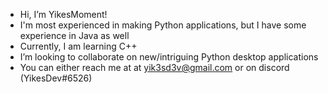 * Hi, I’m YikesMoment! 
* I'm most experienced in making Python applications, but I have some experience in Java as well
* Currently, I am learning C++
* I’m looking to collaborate on new/intriguing Python desktop applications
* You can either reach me at at yik3sd3v@gmail.com or on discord (YikesDev#6526)
